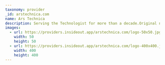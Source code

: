 ```yaml
---
taxonomy: provider
_id: arstechnica.com
name: Ars Technica
description: Serving the Technologist for more than a decade.Original news, reviews, analysis of tech trends, and expert advice on the most fundamental aspects of tech.
images:
  - url: https://providers.insideout.app/arstechnica.com/logo-50x50.jpg
    width: 50
    height: 50
  - url: https://providers.insideout.app/arstechnica.com/logo-400x400.jpg
    width: 400
    height: 400
---
```

